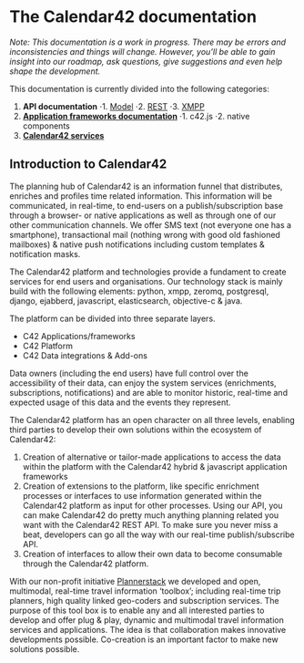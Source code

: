 # The Calendar42 documentation

_Note: This documentation is a work in progress. There may be errors and inconsistencies and things will change. However, you’ll be able to gain insight into our roadmap, ask questions, give suggestions and even help shape the development._

This documentation is currently divided into the following categories:

1. **API documentation**
⋅1. [Model](/model/introduction/)
⋅2. [REST](/rest-api/introduction/)
⋅3. [XMPP](/xmpp-api/introduction/)
2. **[Application frameworks documentation](/application-frameworks/introduction/)** 
⋅1. c42.js 
⋅2. native components
3. **[Calendar42 services](/services/introduction/)**

## Introduction to Calendar42 

The planning hub of Calendar42 is an information funnel that distributes, enriches and profiles time related information. This information will be communicated, in real-time, to end-users on a publish/subscription base through a browser- or native applications as well as through one of our other communication channels. We offer SMS text (not everyone one has a smartphone), transactional mail (nothing wrong with good old fashioned mailboxes) & native push notifications including custom templates & notification masks.

The Calendar42 platform and technologies provide a fundament to create services for end users and organisations. Our technology stack is mainly build with the following elements: python, xmpp, zeromq, postgresql, django, ejabberd, javascript, elasticsearch, objective-c & java.

The platform can be divided into three separate layers. 
* C42 Applications/frameworks
* C42 Platform
* C42 Data integrations & Add-ons 

Data owners (including the end users) have full control over the accessibility of their data, can enjoy the system services (enrichments, subscriptions, notifications) and are able to monitor historic, real-time and expected usage of this data and the events they represent. 

The Calendar42 platform has an open character on all three levels, enabling third parties to develop their own solutions within the ecosystem of Calendar42: 

1. Creation of alternative or tailor-made applications to access the data within the platform with the Calendar42 hybrid & javascript application frameworks
2. Creation of extensions to the platform, like specific enrichment processes or interfaces to use information generated within the Calendar42 platform as input for other processes. Using our API, you can make Calendar42 do pretty much anything planning related you want with the Calendar42 REST API. To make sure you never miss a beat, developers can go all the way with our real-time publish/subscribe API. 
3. Creation of interfaces to allow their own data to become consumable through the Calendar42 platform.

With our non-profit initiative [Plannerstack](http://plannerstack.org) we developed and open, multimodal, real-time travel information ‘toolbox’; including real-time trip planners, high quality linked geo-coders and subscription services. The purpose of this tool box is to enable any and all interested parties to develop and offer plug & play, dynamic and multimodal travel information services and applications. The idea is that collaboration makes innovative developments possible. Co-creation is an important factor to make new solutions possible.


